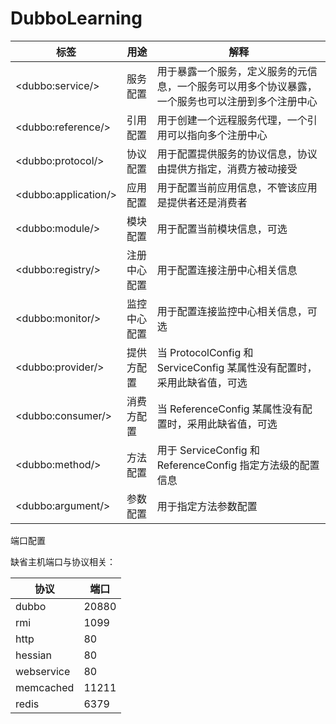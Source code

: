 # DubboLearning

| 标签 |	用途 |	解释 |
|--------|--------|--------|
|\<dubbo:service/\>|	服务配置 |	用于暴露一个服务，定义服务的元信息，一个服务可以用多个协议暴露，一个服务也可以注册到多个注册中心 |
|\<dubbo:reference/\>| 引用配置 |	用于创建一个远程服务代理，一个引用可以指向多个注册中心 |
|\<dubbo:protocol/\>|	协议配置 |	用于配置提供服务的协议信息，协议由提供方指定，消费方被动接受 |
|\<dubbo:application/\>|	应用配置 |	用于配置当前应用信息，不管该应用是提供者还是消费者 |
|\<dubbo:module/\>|	模块配置 |	用于配置当前模块信息，可选 |
|\<dubbo:registry/\>|	注册中心配置 |	用于配置连接注册中心相关信息 |
|\<dubbo:monitor/\>|	监控中心配置 |	用于配置连接监控中心相关信息，可选 |
|\<dubbo:provider/\>|	提供方配置 |	当 ProtocolConfig 和 ServiceConfig 某属性没有配置时，采用此缺省值，可选 |
|\<dubbo:consumer/\>|	消费方配置 |	当 ReferenceConfig 某属性没有配置时，采用此缺省值，可选 |
|\<dubbo:method/\>|	方法配置 |	用于 ServiceConfig 和 ReferenceConfig 指定方法级的配置信息 |
|\<dubbo:argument/\>|	参数配置 |	用于指定方法参数配置 |



端口配置

缺省主机端口与协议相关：

|  协议 |  端口 |
|--------|--------|
|dubbo |	20880 |
|rmi |	1099 |
|http |	80 |
|hessian |	80 |
|webservice |	80 |
|memcached |	11211 |
|redis |	6379 |